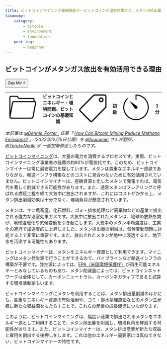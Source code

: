 ```yaml
---
title: ビットコインマイニング基礎講座④〜ビットコインが温室効果ガス、メタンの排出量を削減？
taxonomy:
    category:
        - bitcoin
        - environment
        - foundation
    post_tag:
        - beginner
---
```


## ビットコインがメタンガス放出を有効活用できる理由

<button class="zap-button" data-npub="npub1u3rz86hzjejkh54mg04u20sxe62ps3nhtqy987n6yqv6sx52uhjsnkn4se" data-relays="wss://relay.damus.io,wss://relay.snort.social,wss://nostr.wine,wss://relay.nostr.band">Zap Me ⚡</button>

|  ![Category](/_images/category.png)  |  ビットコインとエネルギー・環境問題、ビットコインの基礎知識 |  ![Tag](/_images/tag.png)  | 初級  | ![Time](/_images/timer.png)  |  1分  |
| ---- | ---- | ---- | ---- | ---- | ---- |

*本記事は [@Dennis_Porter_](https://twitter.com/Dennis_Porter_) 氏著「 [How Can Bitcoin Mining Reduce Methane Emissions?](https://www.satoshiaction.io/post/how-can-bitcoin-mining-reduce-methane-emissions) 」（2022年12月5日公開）を [@fuuuumin](https://twitter.com/fuuuumin314) さんが翻訳、  [@TerukoNeriki](https://twitter.com/TerukoNeriki) が 一部加筆修正したものです。*

[ビットコインマイニング](https://lostinbitcoin.jp.testrs.jp/staging/glossary/glossary-ma/#mining)は、大量の電力を消費するプロセスです。実際、ビットコインマイニング事業者の経費の約90%が電気代です。このため、ビットコインマイナーは常に最安電力を探しています。メタンは貴重なエネルギー資源でありながら、輸送インフラ構築などのコストに見合わないために有効活用されていません。ビットコインマイナーは、座礁資源と化したメタンで発電すれば、電気代を著しく削減できる可能性があります。また、通常メタンはフレアリングと呼ばれる燃焼工程を経て大気中に放出されますが、これにはコストがかかる上、メタン排出削減効果は十分でなく、環境負荷が懸念されています。

メタンは、主に農畜産、化石燃料、ゴミ・排水処理など廃棄物などの産業で排出される強力な温室効果ガスです。大気中に放出されたメタンは、地球の放熱を妨げ、地球温暖化や気候変動を引き起こします。大気中のメタン平均濃度は、工業化の進行で加速度的に上昇しました。メタン排出量の削減は、気候変動問題に対処する上で非常に重要です。また、放出されたメタンが地中に浸透すると、地下水を汚染する可能性もあります。

ビットコインマイナーは、メタンをエネルギー資源として利用できます。マイニングはメタン発生源で行うことができるので、パイプラインなど輸送インフラの構築が不要です。発生源によっては、[EPA（米国環境保護庁）](https://www.epa.gov/lmop/basic-information-about-landfill-gas)が再生可能エネルギーとみなしているものもあり、メタン削減量によっては、ビットコインネットワークは全体として、カーボンニュートラル、カーボンネガティブであると試算する環境活動家もいます。

ビットコインマイニングにメタンを利用することは、メタン排出量削減のほかにも、貴重なエネルギー資源の有効活用や、ゴミ・排水処理施設などのメタン生産者に新たな収益源をもたらすことで、これらの産業の成長促進につながります。
 
このように、ビットコインマイニングは、幅広い産業で排出されるメタンをエネルギー源として利用することで、メタン排出量を削減し、環境負荷を軽減する可能性があります。また、ビットコインマイナーは、メタン排出産業が新たな収益と雇用を創出する後押しをします。これは他のエネルギー需要家には真似できない、ビットコインマイナーの特性です。
